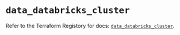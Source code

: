 # `data_databricks_cluster`

Refer to the Terraform Registory for docs: [`data_databricks_cluster`](https://registry.terraform.io/providers/databricks/databricks/1.31.1/docs/data-sources/cluster).
